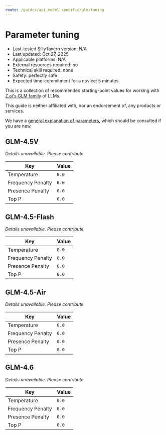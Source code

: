 ```yaml
---
route: /guides/api_model_specific/glm/tuning
---
```


# Parameter tuning

- Last-tested SillyTavern version: N/A
- Last updated: Oct 27, 2025
- Applicable platforms: N/A
- External resources required: no
- Technical skill required: none
- Safety: perfectly safe
- Expected time-commitment for a novice: 5 minutes

This is a collection of recommended starting-point values for working with [Z.ai's GLM family](https://z.ai/model-api) of LLMs.

This guide is neither affiliated with, nor an endorsement of, any products or services.

We have a [general explanation of parameters](../tuning), which should be consulted if you are new.

## GLM-4.5V

*Details unavailable. Please contribute.*

Key | Value
--- | ---
Temperature | `0.0`
Frequency Penalty | `0.0`
Presence Penalty | `0.0`
Top P | `0.0`

## GLM-4.5-Flash

*Details unavailable. Please contribute.*

Key | Value
--- | ---
Temperature | `0.0`
Frequency Penalty | `0.0`
Presence Penalty | `0.0`
Top P | `0.0`

## GLM-4.5-Air

*Details unavailable. Please contribute.*

Key | Value
--- | ---
Temperature | `0.0`
Frequency Penalty | `0.0`
Presence Penalty | `0.0`
Top P | `0.0`

## GLM-4.6

*Details unavailable. Please contribute.*

Key | Value
--- | ---
Temperature | `0.0`
Frequency Penalty | `0.0`
Presence Penalty | `0.0`
Top P | `0.0`
